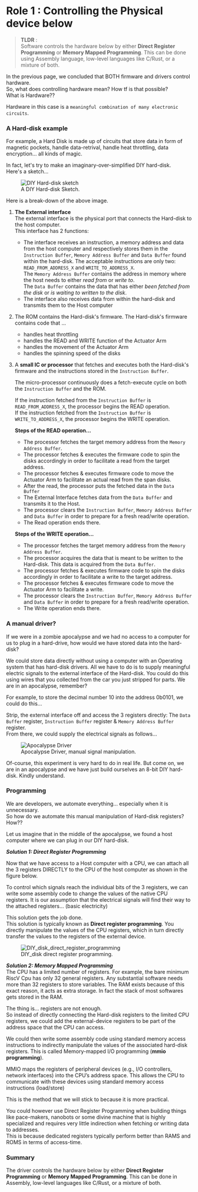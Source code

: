 # Role 1 : Controlling the Physical device below

> **TLDR** :   
>Software controls the hardware below by either **Direct Register Programming** or **Memory Mapped Programming**. This can be done using Assembly language, low-level languages like C/Rust, or a mixture of both.  


In the previous page, we concluded that BOTH firmware and drivers control hardware.  
So, what does controlling hardware mean? How tf is that possible?  
What is Hardware??



Hardware in this case is a `meaningful combination of many electronic circuits`. 

### A Hard-disk example
For example, a Hard Disk is made up of circuits that store data in form of magnetic pockets, handle data-retrival, handle heat throttling, data encryption... all kinds of magic. 

In fact, let's try to make an imaginary-over-simplified DIY hard-disk.  
Here's a sketch...  
<figure>
  <img src="./img/DIY_disk.png" alt="DIY Hard-disk sketch">
  <figcaption>A DIY Hard-disk Sketch.</figcaption>
</figure>

Here is a break-down of the above image.  

1. **The External interface**  
   The external interface is the physical port that connects the Hard-disk to the host computer.   
   This interface has 2 functions: 
   - The interface receives an instruction, a memory address and data from the host computer and respectively stores them in the `Instruction Buffer`, `Memory Address Buffer` and `Data Buffer` found within the hard-disk. The acceptable instructions are only two: `READ_FROM_ADDRESS_X` and `WRITE_TO_ADDRESS_X`. <br>
   The `Memory Address Buffer` contains the address in memory where the host needs to either *read from* or *write to*.   <br>
   The `Data Buffer` contains the data that has either *been fetched from the disk* or *is waiting to written to the disk*. <br> 
   - The interface also receives data from within the hard-disk and transmits them to the Host computer
  
1. The ROM contains the Hard-disk's firmware. The Hard-disk's firmware contains code that ...
   - handles heat throttling
   - handles the READ and WRITE function of the Actuator Arm
   - handles the movement of the Actuator Arm
   - handles the spinning speed of the disks

2. A **small IC or processor** that fetches and executes both the Hard-disk's firmware and the instructions stored in the `Instruction Buffer`.  

   The micro-processor continuously does a fetch-execute cycle on both the `Instruction Buffer` and the ROM. 
   
   If the instruction fetched from the `Instruction Buffer` is `READ_FROM_ADDRESS_X`, the processor begins the READ operation.  
   If the instruction fetched from the `Instruction Buffer` is `WRITE_TO_ADDRESS_X`, the processor begins the WRITE operation.  

   **Steps of the READ operation...**  
   - The processor fetches the target memory address from the `Memory Address Buffer`.  
   - The processor fetches & executes the firmware code to spin the disks accordingly in order to facilitate a read from the target address.  
   - The processor fetches & executes firmware code to move the Actuator Arm to facilitate an actual read from the span disks.  
   - After the read, the processor puts the fetched data in the `Data Buffer`
   - The External Interface fetches data from the `Data Buffer` and transmits it to the Host.  
   - The processor clears the `Instruction Buffer`, `Memory Address Buffer` and `Data Buffer` in order to prepare for a fresh read/write     operation.  
   - The Read operation ends there.  

   **Steps of the WRITE operation...**  
   - The processor fetches the target memory address from the `Memory Address Buffer`. 
   - The processor acquires the data that is meant to be written to the Hard-disk. This data is acquired from the `Data Buffer`.  
   - The processor fetches & executes firmware code to spin the disks accordingly in order to facilitate a write to the target address.  
   - The processor fetches & executes firmware code to move the Actuator Arm to facilitate a write. 
   - The processor clears the `Instruction Buffer`, `Memory Address Buffer` and `Data Buffer` in order to prepare for a fresh read/write     operation.
   - The Write operation ends there.


### A manual driver?  
If we were in a zombie apocalypse and we had no access to a computer for us to plug in a hard-drive, how would we have stored data into the hard-disk?  

We could store data directly without using a computer with an Operating system that has hard-disk drivers. All we have to do is to supply meaningful electric signals to the external interface of the Hard-disk. You could do this using wires that you collected from the car you just stripped for parts. We are in an apocalypse, remember?

For example, to store the decimal number 10 into the address 0b0101, we could do this... 

Strip, the external interface off and access the 3 registers directly: The `Data Buffer` register, `Instruction Buffer` register & `Memory Address Buffer` register.  
From there, we could supply the electrical signals as follows...  

<figure>
  <img src="./img/DIY_disk_manual_driver.png" alt="Apocalypse Driver">
  <figcaption>Apocalypse Driver, manual signal manipulation.</figcaption>
</figure>


Of-course, this experiment is very hard to do in real life. But come on, we are in an apocalypse and we have just build ourselves an 8-bit DIY hard-disk. Kindly understand.  

###  Programming
We are developers, we automate everything... especially when it is unnecessary.  
So how do we automate this manual manipulation of Hard-disk registers? How??   

Let us imagine that in the middle of the apocalypse, we found a host computer where we can plug in our DIY hard-disk.  

***Solution 1: Direct Register Programming***  

Now that we have access to a Host computer with a CPU, we can attach all the 3 registers DIRECTLY to the CPU of the host computer as shown in the figure below.  

To control which signals reach the individual bits of the 3 registers, we can write some assembly code to change the values of the native CPU registers. It is our assumption that the electrical signals will find their way to the attached registers... (basic electricity)  

This solution gets the job done.  
This solution is typically known as **Direct register programming**. You directly manipulate the values of the CPU registers, which in turn directly transfer the values to the registers of the external device.  

<figure>
  <img src="./img/DIY_disk_direct_register_programming_redone.png" alt="DIY_disk_direct_register_programming">
  <figcaption>DIY_disk direct register programming.</figcaption>
</figure>



***Solution 2: Memory Mapped Programming***  
The CPU has a limited number of registers. For example, the bare minimum RiscV Cpu has only 32 general registers. Any substantial software needs more than 32 registers to store variables. The RAM exists because of this exact reason, it acts as extra storage. In fact the stack of most softwares gets stored in the RAM.  

The thing is... registers are not enough.  
So instead of directly connecting the Hard-disk registers to the limited CPU registers, we could add the external-device registers to be part of the address space that the CPU can access.  

We could then write some assembly code using standard memory access instructions to indirectly manipulate the values of the associated hard-disk registers. This is called Memory-mapped I/O programming (**mmio programming**).  

MMIO maps the registers of peripheral devices (e.g., I/O controllers, network interfaces) into the CPU’s address space. This allows the CPU to communicate with these devices using standard memory access instructions (load/store)

This is the method that we will stick to because it is more practical.  

You could however use Direct Register Programming when building things like pace-makers, nanobots or some divine machine that is highly specialized and requires very little indirection when fetching or writing data to addresses.  
This is because dedicated registers typically perform better than RAMS and ROMS in terms of access-time.    



### Summary
The driver controls the hardware below by either **Direct Register Programming** or **Memory Mapped Programming**. This can be done in Assembly, low-level languages like C/Rust, or a mixture of both.  
